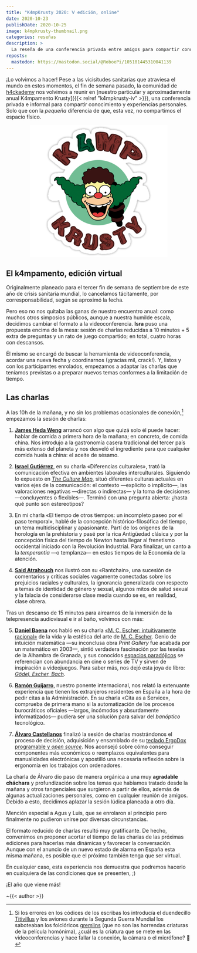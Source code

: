```yaml
---
title: "K4mpKrusty 2020: Ⅴ edición, online"
date: 2020-10-23
publishDate: 2020-10-25
image: k4mpkrusty-thumbnail.png
categories: reseñas
description: >
  La reseña de una conferencia privada entre amigos para compartir conocimiento y experiencia: gastronomía, comunicación, filosofía, estética del arte, sociología, tecnología, ergonomía... ¡No se nos acaba el fuelle! Esta vez, en formato virtual.
reposts:
  mastodon: https://mastodon.social/@RoboePi/105101445310041139
---
```


¡Lo volvimos a hacer! Pese a las vicisitudes sanitarias que atraviesa el mundo en estos momentos, el fin de semana pasado, la comunidad de [h4ckademy](http://h4ckademy.com) nos volvimos a reunir en [nuestro particular y aproximadamente anual K4mpamento Krusty]({{< relref "k4mpkrusty-iv" >}}), una conferencia privada e informal para compartir conocimiento y experiencias personales. Solo que con la _pequeña_ diferencia de que, esta vez, no compartimos el espacio físico.


<div style="text-align: center">

![Logo del K4mpamento Krusty](k4mpkrusty-logo.png)

</div>


## El k4mpamento, edición virtual

Originalmente planeado para el tercer fin de semana de septiembre de este año de crisis sanitaria mundial, lo cancelamos tácitamente, por corresponsabilidad, según se aproximó la fecha.

Pero eso no nos quitaba las ganas de nuestro encuentro anual: como muchos otros simposios públicos, aunque a nuestra humilde escala, decidimos cambiar el formato a la videoconferencia. **Isra** puso una propuesta encima de la mesa: sesión de charlas reducidas a 10 minutos + 5 extra de preguntas y un rato de juego compartido; en total, cuatro horas con descansos.

Él mismo se encargó de buscar la herramienta de videoconferencia, acordar una nueva fecha y coordinarnos (¡gracias mil, crack!). Y, listos y con los participantes enrolados, empezamos a adaptar las charlas que teníamos previstas o a preparar nuevos temas conformes a la limitación de tiempo.


## Las charlas

A las 10h de la mañana, y no sin los problemas ocasionales de conexión,[^criatura-siglo-xxi] empezamos la sesión de charlas:

1. [**James Heda Weng**](https://twitter.com/jameshedaweng) arrancó con algo que quizá solo él puede hacer: hablar de comida a primera hora de la mañana; en concreto, de comida china. Nos introdujo a la gastronomía casera tradicional del tercer país más extenso del planeta y nos desveló el ingrediente para que cualquier comida huela a china: el aceite de sésamo.

2. [**Israel Gutiérrez**](https://www.israelgutierrez.es), en su charla «Diferencias culturales», trató la comunicación efectiva en ambientes laborales interculturales. Siguiendo lo expuesto en [_The Culture Map_](https://erinmeyer.com/books/the-culture-map/), situó diferentes culturas actuales en varios ejes de la comunicación: el contexto &mdash;explícito o implícito&mdash;, las valoraciones negativas &mdash;directas o indirectas&mdash; y la toma de decisiones &mdash;concluyentes o flexibles&mdash;. Terminó con una pregunta abierta: ¿hasta qué punto son estereotipos?

3. En mi charla «El tiempo de otros tiempos: un incompleto paseo por el paso temporal», hablé de la concepción histórico-filosófica del tiempo, un tema multidisciplinar y apasionante. Partí de los orígenes de la horología en la prehistoria y pasé por la rica Antigüedad clásica y por la concepción física del tiempo de Newton hasta llegar al frenetismo occidental iniciado con la Revolución Industrial. Para finalizar, un canto a la _temperantia_ &mdash;o templanza&mdash; en estos tiempos de la Economía de la atención.

4. [**Said Atrahouch**](https://github.com/Afsoon) nos ilustró con su «Rantchain», una sucesión de comentarios y críticas sociales vagamente conectadas sobre los prejuicios raciales y culturales, la ignorancia generalizada con respecto a temas de identidad de género y sexual, algunos mitos de salud sexual y la falacia de considerarse clase media cuando se es, en realidad, clase obrera.

Tras un descanso de 15 minutos para airearnos de la inmersión de la telepresencia audiovisual e ir al baño, volvimos con más:

5. [**Daniel Baena**](https://twitter.com/dani_baena) nos habló en su charla [«M. C. Escher: intuitivamente racional»](daniel-baena_mc-escher-intuitivamente-racional_2020.odp) de la vida y la estética del arte de [M. C. Escher](https://es.wikipedia.org/wiki/M._C._Escher). Genio de intuición matemática &mdash;su inconclusa obra _Print Gallery_ fue acabada por un matemático en 2003&mdash;, sintió verdadera fascinación por las teselas de la Alhambra de Granada, y sus conocidos [espacios paradójicos](https://en.wikipedia.org/wiki/Relativity_(M._C._Escher)) se referencian con abundancia en cine o series de TV y sirven de inspiración a videojuegos. Para saber más, nos dejó esta joya de libro: [_Gödel, Escher, Bach_](https://es.wikipedia.org/wiki/Gödel,_Escher,_Bach:_un_Eterno_y_Grácil_Bucle).

6. [**Ramón Guijarro**](http://soyguijarro.com), nuestro ponente internacional, nos relató la extenuante experiencia que tienen los extranjeros residentes en España a la hora de pedir citas a la Administración. En su charla «Cita as a Service», comprueba de primera mano si la automatización de los procesos burocráticos oficiales &mdash;largos, incómodos y absurdamente informatizados&mdash; pudiera ser una solución para salvar del _banóptico_ tecnológico.

7. [**Álvaro Castellanos**](https://github.com/alvarocaste) finalizó la sesión de charlas mostrándonos el proceso de decisión, adquisición y ensamblado de su [teclado ErgoDox programable y _open source_](https://www.ergodox.io/). Nos aconsejó sobre cómo conseguir componentes más económicos o reemplazos equivalentes para manualidades electrónicas y apostilló una necesaria reflexión sobre la ergonomía en los trabajos con ordenadores.


La charla de Álvaro dio paso de manera orgánica a una muy **agradable cháchara** y profundización sobre los temas que habíamos tratado desde la mañana y otros tangenciales que surgieron a partir de ellos, además de algunas actualizaciones personales, como en cualquier reunión de amigos. Debido a esto, decidimos aplazar la sesión lúdica planeada a otro día.

Mención especial a Agus y Luis, que se enrolaron al principio pero finalmente no pudieron unirse por diversas circunstancias.

El formato reducido de charlas resultó muy gratificante. De hecho, convenimos en proponer acortar el tiempo de las charlas de las próximas ediciones para hacerlas más dinámicas y favorecer la conversación. Aunque con el anuncio de un nuevo estado de alarma en España esta misma mañana, es posible que el próximo también tenga que ser virtual.

En cualquier caso, esta experiencia nos demuestra que podremos hacerlo en cualquiera de las condiciones que se presenten, ;)

¡El año que viene más!

~{{< author >}}



[^criatura-siglo-xxi]: Si los errores en los códices de los escribas los introducía el duendecillo [Titivillus](https://es.wikipedia.org/wiki/Titivillus) y los aviones durante la Segunda Guerra Mundial los saboteaban los folclóricos [gremlins](https://es.wikipedia.org/wiki/Gremlin) (que no son las horrendas criaturas de la película homónima), ¿cuál es la criatura que se mete en las videoconferencias y hace fallar la conexión, la cámara o el micrófono? 🤔